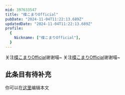 ```yaml
---
mid: 397633547
title: "楪こまりOfficial"
pubDate: "2024-11-04T11:22:13.689Z"
updatedDate: "2024-11-04T11:22:13.689Z"
profile:
  {
    Nickname: ["楪こまりOfficial"],
  }
---
```


关注[楪こまりOfficial](https://space.bilibili.com/397633547)谢谢喵~ 关注[楪こまりOfficial](https://space.bilibili.com/397633547)谢谢喵~

## 此条目有待补充
你可以在[这里](https://github.com/Yuhanawa/VTuber.ICU/edit/master/src/content/v/楪こまりOfficial/index.md)编辑本文

